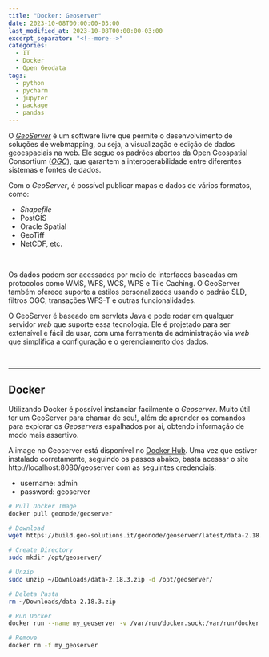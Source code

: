 ```yaml
---
title: "Docker: Geoserver"
date: 2023-10-08T00:00:00-03:00
last_modified_at: 2023-10-08T00:00:00-03:00
excerpt_separator: "<!--more-->"
categories:
  - IT
  - Docker
  - Open Geodata
tags:
  - python
  - pycharm
  - jupyter
  - package
  - pandas
---
```


O [_GeoServer_](https://geoserver.org/) é um software livre que permite o desenvolvimento de soluções de webmapping, ou seja, a visualização e edição de dados geoespaciais na web. Ele segue os padrões abertos da Open Geospatial Consortium ([_OGC_](https://www.ogc.org/)), que garantem a interoperabilidade entre diferentes sistemas e fontes de dados.

Com o _GeoServer_, é possível publicar mapas e dados de vários formatos, como:

- _Shapefile_
- PostGIS
- Oracle Spatial
- GeoTiff
- NetCDF, etc.

<br>

Os dados podem ser acessados por meio de interfaces baseadas em protocolos como WMS, WFS, WCS, WPS e Tile Caching. O GeoServer também oferece suporte a estilos personalizados usando o padrão SLD, filtros OGC, transações WFS-T e outras funcionalidades.

O GeoServer é baseado em servlets Java e pode rodar em qualquer servidor _web_ que suporte essa tecnologia. Ele é projetado para ser extensível e fácil de usar, com uma ferramenta de administração via _web_ que simplifica a configuração e o gerenciamento dos dados.

<br>

---

## Docker

Utilizando Docker é possível instanciar facilmente o _Geoserver_. Muito útil ter um GeoServer para chamar de seu!, além de aprender os comandos para explorar os _Geoservers_ espalhados por ai, obtendo informação de modo mais assertivo.

A image no Geoserver está disponível no [Docker Hub](https://hub.docker.com/r/geonode/geoserver). Uma vez que estiver instalado corretamente, seguindo os passos abaixo, basta acessar o site http://localhost:8080/geoserver com as seguintes credenciais:

- username: admin
- password: geoserver

```bash
# Pull Docker Image
docker pull geonode/geoserver

# Download
wget https://build.geo-solutions.it/geonode/geoserver/latest/data-2.18.3.zip --no-check-certificate -P ~/Downloads/

# Create Directory
sudo mkdir /opt/geoserver/

# Unzip
sudo unzip ~/Downloads/data-2.18.3.zip -d /opt/geoserver/

# Deleta Pasta
rm ~/Downloads/data-2.18.3.zip

# Run Docker
docker run --name my_geoserver -v /var/run/docker.sock:/var/run/docker.sock -v /opt/geoserver/data/:/geoserver_data/data -d -p 8080:8080 geonode/geoserver

# Remove
docker rm -f my_geoserver
```
